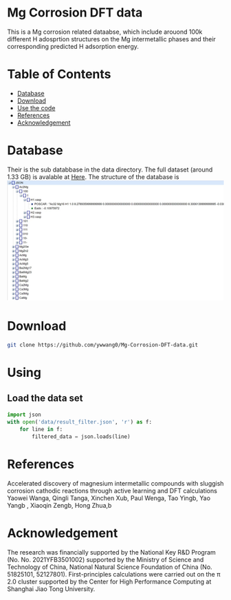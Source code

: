 # Mg Corrosion DFT data

This is a Mg corrosion related dataabse, which include arouond 100k different H adosprtion structures on the Mg intermetallic phases and their corresponding predicted H adsorption energy.

# Table of Contents

- [Database](#Database)
- [Download](#Download)
- [Use the code](#Use-the-code)
- [References](#reference)
- [Acknowledgement](#Acknowledgement)

# Database
Their is the sub databbase in the data directory. The full dataset (around 1.33 GB) is avalable at [Here](https://drive.google.com/file/d/12ixEDfre9fCH5Bzj6DQJ7tNa1DR2zNsL/view?usp=sharing). The structure of the database is
![](figure/data_structure.jpg)


# Download
```bash
git clone https://github.com/ywwang0/Mg-Corrosion-DFT-data.git
```

# Using
## Load the data set
```python
import json
with open('data/result_filter.json', 'r') as f:
    for line in f:
        filtered_data = json.loads(line)
```


# References
Accelerated discovery of magnesium intermetallic compounds with sluggish corrosion cathodic reactions through active learning and DFT calculations
Yaowei Wanga, Qingli Tanga, Xinchen Xub, Paul Wenga, Tao Yingb, Yao Yangb , Xiaoqin Zengb, Hong Zhua,b

# Acknowledgement
The research was financially supported by the National Key R&D Program (No. No. 2021YFB3501002) supported by the Ministry of Science and Technology of China, National Natural Science Foundation of China (No. 51825101, 52127801). First-principles calculations were carried out on the π 2.0 cluster supported by the Center for High Performance Computing at Shanghai Jiao Tong University.
